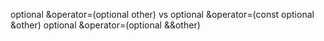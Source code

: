 optional &operator=(optional other) 
vs
optional &operator=(const optional &other)
optional &operator=(optional &&other)
